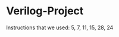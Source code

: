 # Verilog-Project
Instructions that we used: 5, 7, 11, 15, 28, 24                                                                                                                 
